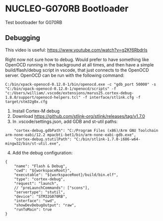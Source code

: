 # NUCLEO-G070RB Bootloader
Test bootloader for G070RB

## Debugging
This video is useful: https://www.youtube.com/watch?v=g2Kf6RbdrIs

Right now not sure how to debug. Would prefer to have something like OpenOCD running in the background at all times,
and then have a simple build/flash/debug script in vscode, that just connects to the OpenOCD server.
OpenOCD can be run with the following command:

```
C:/bin/xpack-openocd-0.12.0-1/bin/openocd.exe -c "gdb_port 50000" -s "C:/bin/xpack-openocd-0.12.0-1/openocd/scripts" -f "c:/Users/william/.vscode/extensions/marus25.cortex-debug-1.8.0/support/openocd-helpers.tcl" -f interface/stlink.cfg -f target/stm32g0x.cfg
```

1. Install Cortex-M debug
2. Download https://github.com/stlink-org/stlink/releases/tag/v1.7.0
3. In .vscode/settings.json, add GDB and st-util paths:
```
    "cortex-debug.gdbPath": "C:/Program Files (x86)/Arm GNU Toolchain arm-none-eabi/12.2 mpacbti-bet1/bin/arm-none-eabi-gdb.exe",
    "cortex-debug.stutilPath": "C:/bin/stlink-1.7.0-i686-w64-mingw32/bin/st-util.exe",
```
4. Add the debug configuration:
```
{
    "name": "Flash & Debug",
    "cwd": "${workspaceRoot}",
    "executable": "${workspaceRoot}/build/bin.elf",
    "type": "cortex-debug",
    "request": "launch",
    // "preLaunchCommands": ["scons"],
    "servertype": "stutil",
    "device": "STM32G070RB",
    "interface": "swd",
    "showDevDebugOutput": "raw",
    "runToMain": true
}
```